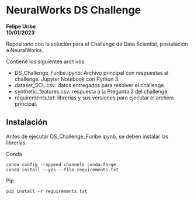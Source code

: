 # NeuralWorks DS Challenge

**Felipe Uribe**
<br>
**10/01/2023**

Repositorio con la solución para el Challenge de Data Scientist, postulación a NeuralWorks.

Contiene los siguientes archivos:
- DS_Challenge_Furibe.ipynb: Archivo principal con respuestas al challenge.  Jupyter Notebook con Python 3.
- dataset_SCL.csv: datos entregados para resolver el challenge.
- synthetic_features.csv: respuesta a la Pregunta 2 del challenge.
- requirements.txt: librerías y sus versiones para ejecutar el archivo principal.

## Instalación
Antes de ejecutar DS_Challenge_Furibe.ipynb, se deben instalar las librerías.
<br>

Conda
```
conda config --append channels conda-forge
conda install --yes --file requirements.txt
```

Pip
```
pip install -r requirements.txt
```
